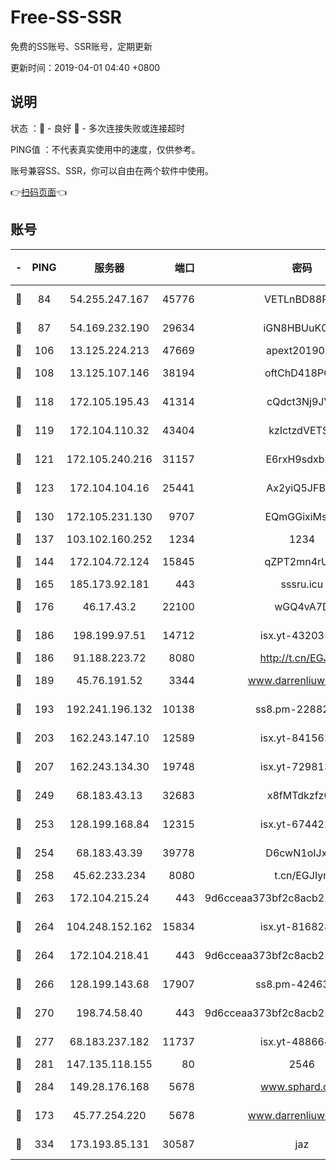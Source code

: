 # Free-SS-SSR

免费的SS账号、SSR账号，定期更新

更新时间：2019-04-01 04:40 +0800

## 说明

状态     ：🙂 - 良好 🙁 - 多次连接失败或连接超时

PING值   ：不代表真实使用中的速度，仅供参考。

账号兼容SS、SSR，你可以自由在两个软件中使用。

👉[扫码页面](https://liesauer.github.io/Free-SS-SSR/)👈

## 账号

|-|PING|服务器|端口|密码|加密方式|区域|
|:----:|:----:|:-----:|-----:|:----:|:----:|:----:|
|🙂|84|54.255.247.167|45776|VETLnBD88Rux|aes-256-cfb|SG|
|🙂|87|54.169.232.190|29634|iGN8HBUuK073|aes-256-cfb|SG|
|🙂|106|13.125.224.213|47669|apext2019001|chacha20|KR|
|🙂|108|13.125.107.146|38194|oftChD418PCw|aes-256-cfb|KR|
|🙂|118|172.105.195.43|41314|cQdct3Nj9JVP|aes-256-cfb|JP|
|🙂|119|172.104.110.32|43404|kzIctzdVETSB|aes-256-cfb|JP|
|🙂|121|172.105.240.216|31157|E6rxH9sdxbD6|aes-256-cfb|JP|
|🙂|123|172.104.104.16|25441|Ax2yiQ5JFBT5|aes-256-cfb|JP|
|🙂|130|172.105.231.130|9707|EQmGGixiMszZ|aes-256-cfb|JP|
|🙂|137|103.102.160.252|1234|1234|rc4-md5|JP|
|🙂|144|172.104.72.124|15845|qZPT2mn4rUFJ|aes-256-cfb|JP|
|🙂|165|185.173.92.181|443|sssru.icu|rc4-md5|RU|
|🙂|176|46.17.43.2|22100|wGQ4vA7D|aes-256-gcm|RU|
|🙂|186|198.199.97.51|14712|isx.yt-43203558|aes-256-cfb|US|
|🙂|186|91.188.223.72|8080|http://t.cn/EGJIyrl|rc4-md5|RU|
|🙂|189|45.76.191.52|3344|www.darrenliuwei.com|aes-256-cfb|JP|
|🙂|193|192.241.196.132|10138|ss8.pm-22882604|aes-256-cfb|US|
|🙂|203|162.243.147.10|12589|isx.yt-84156264|aes-256-cfb|US|
|🙂|207|162.243.134.30|19748|isx.yt-72981340|aes-256-cfb|US|
|🙂|249|68.183.43.13|32683|x8fMTdkzfz00|aes-256-cfb|GB|
|🙂|253|128.199.168.84|12315|isx.yt-67442240|aes-256-cfb|SG|
|🙂|254|68.183.43.39|39778|D6cwN1oIJxeJ|aes-256-cfb|GB|
|🙂|258|45.62.233.234|8080|t.cn/EGJIyrl|rc4-md5|CA|
|🙂|263|172.104.215.24|443|9d6cceaa373bf2c8acb22e60b6a58be6|aes-256-cfb|US|
|🙂|264|104.248.152.162|15834|isx.yt-81682851|aes-256-cfb|SG|
|🙂|264|172.104.218.41|443|9d6cceaa373bf2c8acb22e60b6a58be6|aes-256-cfb|US|
|🙂|266|128.199.143.68|17907|ss8.pm-42463996|aes-256-cfb|SG|
|🙂|270|198.74.58.40|443|9d6cceaa373bf2c8acb22e60b6a58be6|aes-256-cfb|US|
|🙂|277|68.183.237.182|11737|isx.yt-48866493|aes-256-cfb|SG|
|🙂|281|147.135.118.155|80|2546|chacha20|US|
|🙂|284|149.28.176.168|5678|www.sphard.com|aes-256-cfb|AU|
|🙂|173|45.77.254.220|5678|www.darrenliuwei.com|aes-256-cfb|SG|
|🙂|334|173.193.85.131|30587|jaz|aes-256-cfb|US|
